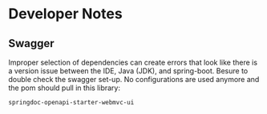 # Developer Notes

## Swagger

Improper selection of dependencies can create errors that look like there is a version issue between the IDE, Java (JDK), and spring-boot. Besure to double check the swagger set-up. No configurations are used anymore and the pom should pull in this library:

`springdoc-openapi-starter-webmvc-ui`